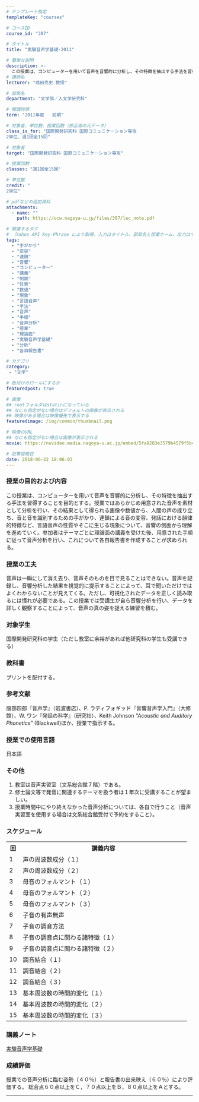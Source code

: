 ```yaml
---
# テンプレート指定
templateKey: "courses"

# コースID
course_id: "307"

# タイトル
title: "実験音声学基礎-2011"

# 簡単な説明
description: >-
  この授業は、コンピューターを用いて音声を音響的に分析し、その特徴を抽出する手法を習得することを目的とする。授業ではあらかじめ用意された音声を素材として分析を行い、その結果として得られる画像や数値から、人間の声の成り立ち、音と音を識別するための手がかり、連鎖による音の変容、発話における韻律的特徴など、言語音声の性質やそこに生じる現象について、音響の側面から理解を進めていく。参加者はテーマごとに理論面 ....
# 講師名
lecturer: "成田克史 教授"

# 部局名
department: "文学部／人文学研究科"

# 開講時限
term: "2011年度	前期"

# 対象者、単位数、授業回数（修正用の元データ）
class_is_for: "国際開発研究科 国際コミュニケーション専攻
2単位、週1回全15回"

# 対象者
target: "国際開発研究科 国際コミュニケーション専攻"

# 授業回数
classes: "週1回全15回"

# 単位数
credit: "
2単位"

# pdfなどの追加資料
attachments:
  - name: "" 
    path: https://ocw.nagoya-u.jp/files/307/lec_note.pdf

# 関連するタグ
# （Yahoo API Key-Phrase により取得。入力はタイトル、部局名と授業ホーム、出力はキーフレーズ（tags））
tags:
  - "手がかり"
  - "変容"
  - "連鎖"
  - "音響"
  - "コンピューター"
  - "講義"
  - "側面"
  - "性質"
  - "数値"
  - "現象"
  - "言語音声"
  - "手法"
  - "音声"
  - "手順"
  - "音声分析"
  - "授業"
  - "理論面"
  - "実験音声学基礎"
  - "分析"
  - "各自報告書"

# カテゴリ
category:
 - "文学"

# 色付けのロールにするか
featuredpost: true

# 画像
## rootフォルダはstaticになっている
## なにも指定がない場合はデフォルトの画像が表示される
## 映像がある場合は映像優先で表示する
featuredimage: /img/common/thumbnail.png

# 映像のURL
## なにも指定がない場合は画像が表示される
movie: https://nuvideo.media.nagoya-u.ac.jp/embed/5fa9283e3579b4579f5b4fedfd71268f4aac86c1

# 記事投稿日
date: 2018-06-22 18:06:03
---
```


### 授業の目的および内容

この授業は、コンピューターを用いて音声を音響的に分析し、その特徴を抽出する手法を習得することを目的とする。授業ではあらかじめ用意された音声を素材として分析を行い、その結果として得られる画像や数値から、人間の声の成り立ち、音と音を識別するための手がかり、連鎖による音の変容、発話における韻律的特徴など、言語音声の性質やそこに生じる現象について、音響の側面から理解を進めていく。参加者はテーマごとに理論面の講義を受けた後、用意された手順に従って音声分析を行い、これについて各自報告書を作成することが求められる。


### 授業の工夫

音声は一瞬にして消え去り、音声そのものを目で見ることはできない。音声を記録し、音響分析した結果を視覚的に提示することによって、耳で聞いただけではよくわからないことが見えてくる。ただし、可視化されたデータを正しく読み取るには慣れが必要である。この授業では受講生が自ら音響分析を行い、データを詳しく観察することによって、音声の真の姿を捉える練習を積む。





### 対象学生

国際開発研究科の学生（ただし教室に余裕があれば他研究科の学生も受講できる）

### 教科書

プリントを配付する。

### 参考文献

服部四郎『音声学』（岩波書店）、P. ラディフォギッド『音響音声学入門』（大修館）、W. ワン『発話の科学』（研究社）、Keith Johnson <cite>"Acoustic and Auditory Phonetics"</cite> (Blackwell)ほか、授業で指示する。

### 授業での使用言語

日本語

### その他

1. 教室は音声実習室（文系総合館７階）である。
2. 修士論文等で発音に関連するテーマを扱う者は１年次に受講することが望ましい。
3. 授業時間中にやり終えなかった音声分析については、各自で行うこと（音声実習室を使用する場合は文系総合館受付で予約をすること）。


<h3>スケジュール</h3>
<table class="basic" width="455">
<tr>
<th width="20" class="center">回</th>
<th width="435" class="center">講義内容</th>
</tr>

<tr>
<td width="20" class="center">1</td>
<td width="435">声の周波数成分（１）</td>
</tr>

<tr>
<td width="20" class="center">2</td>
<td width="435">声の周波数成分（２）</td>
</tr>

<tr>
<td width="20" class="center">3</td>
<td width="435">母音のフォルマント（１）</td>
</tr>

<tr>
<td width="20" class="center">4</td>
<td width="435">母音のフォルマント（２）</td>
</tr>

<tr>
<td width="20" class="center">5</td>
<td width="435">母音のフォルマント（３）</td>
</tr>

<tr>
<td width="20" class="center">6</td>
<td width="435">子音の有声無声</td>
</tr>

<tr>
<td width="20" class="center">7</td>
<td width="435">子音の調音方法</td>
</tr>

<tr>
<td width="20" class="center">8</td>
<td width="435">子音の調音点に関わる諸特徴（１）</td>
</tr>

<tr>
<td width="20" class="center">9</td>
<td width="435">子音の調音点に関わる諸特徴（２）</td>
</tr>

<tr>
<td width="20" class="center">10</td>
<td width="435">調音結合（１）</td>
</tr>

<tr>
<td width="20" class="center">11</td>
<td width="435">調音結合（２）</td>
</tr>

<tr>
<td width="20" class="center">12</td>
<td width="435">調音結合（３）</td>
</tr>

<tr>
<td width="20" class="center">13</td>
<td width="435">基本周波数の時間的変化（１）</td>
</tr>

<tr>
<td width="20" class="center">14</td>
<td width="435">基本周波数の時間的変化（２）</td>
</tr>

<tr>
<td width="20" class="center">15</td>
<td width="435">基本周波数の時間的変化（３）</td>
</tr>

</table>



### 講義ノート

[実験音声学基礎](https://ocw.nagoya-u.jp/files/307/lec_note.pdf) 





### 成績評価

授業での音声分析に臨む姿勢（４０％）と報告書の出来映え（６０％）により評価する。 総合点６０点以上をＣ，７０点以上をＢ，８０点以上をＡとする。



-----